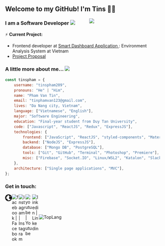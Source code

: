 ## Welcome to my GitHub! I'm Tins 👨‍💻

<img align='right' src="https://media.giphy.com/media/M9gbBd9nbDrOTu1Mqx/giphy.gif" width="230">

### I am a Software Developer <img src="https://media.giphy.com/media/WUlplcMpOCEmTGBtBW/giphy.gif" width="30">

⚡ **Current Project:**

- Frontend developer at <a href="http://sda-research.ml/">Smart Dashboard Application </a>: Environment Analysis System at Vietnam
- <a href="https://docs.google.com/document/d/1tQOYTQQ053oVq-IgPckF-CdjePMqiaZQ1QnrVysQJ8U/edit#heading=h.b2p1ajfljp21">Project Proposal</a>

### A little more about me... <img src="https://media.giphy.com/media/VgCDAzcKvsR6OM0uWg/giphy.gif" width="50">

```js
const tinspham = {
	username: "tinspham209",
	pronouns: "He" | "Him",
	name: "Pham Van Tin",
	email: "tinphamvan123@gmail.com",
	lives: "Da Nang city, Vietnam",
	language: ["Vietnamese", "English"],
	major: "Software Engineering",
	education: "Final-year student from Duy Tan University",
	code: ["Javascript", "ReactJS", "Redux", "ExpressJS"],
	technologies: {
		frontend: ["JavaScript", "ReactJS", "styled-components", "Material-UI"],
		backend: ["NodeJS", "ExpressJS"],
		database: ["Mongo DB", "PostgreSQL"],
		tools: ["Git", "GitHub", "Terminal", "Photoshop", "Premiere"],
		misc: ["Firebase", "Socket.IO", "Linux/WSL2", "Katalon", "Slack", "Trello"],
	},
	architecture: ["Single page applications", "MVC"],
};
```

### Get in touch:

[<img align="left" alt="tinspham.info" width="22px" src="https://raw.githubusercontent.com/iconic/open-iconic/master/svg/globe.svg" style="color: #0095d5" />][website]
[<img align="left" alt="facebook | Facebook" width="22px" src="https://cdn.jsdelivr.net/npm/simple-icons@v3/icons/facebook.svg" />][facebook]
[<img align="left" alt="instagram | Instagram" width="22px" src="https://cdn.jsdelivr.net/npm/simple-icons@v3/icons/instagram.svg" />][instagram]
[<img align="left" alt="youtube | Youtube" width="22px" src="https://simpleicons.org/icons/youtube.svg" />][youtube]
[<img align="left" alt="linkedin | Linkedin" width="22px" src="https://simpleicons.org/icons/logmein.svg" />][linkedin]
<br />

<br />
<br />

<img align="left" alt="TopLang" src="https://github-readme-stats.vercel.app/api?username=tinspham209" />

[website]: https://tinspham.info
[facebook]: https://fb.com/tinspham.209
[instagram]: https://instagram.com/phamthitins
[youtube]: https://www.youtube.com/channel/UC7Yl-1r1qQwSB1Rej2UlaNQ/
[linkedin]: https://www.linkedin.com/in/phamvantins/
[webdevplaylist]: https://tinspham.info

